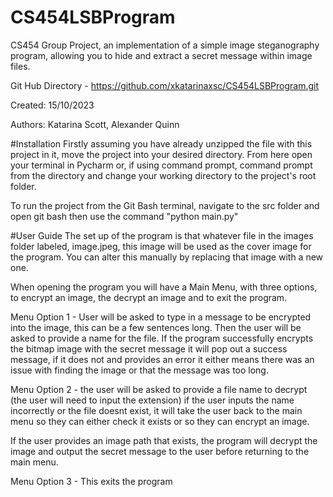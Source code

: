 # CS454LSBProgram
CS454 Group Project, an implementation of a simple image steganography 
program, allowing you to hide and extract a secret message within image files.

Git Hub Directory - https://github.com/xkatarinaxsc/CS454LSBProgram.git

Created: 15/10/2023

Authors: Katarina Scott, Alexander Quinn

#Installation
Firstly assuming you have already unzipped the file with this project in it,
move the project into your desired directory. From here open your terminal in Pycharm 
or, if using command prompt, command prompt from the directory and change your 
working directory to the project's root folder. 

To run the project from the Git Bash terminal, navigate to the src folder and open git bash
then use the command "python main.py"


#User Guide 
The set up of the program is that whatever file in the images folder labeled, 
image.jpeg, this image will be used as the cover image for the program. You can 
alter this manually by replacing that image with a new one. 

When opening the program you will have a Main Menu, with three options, to encrypt an 
image, the decrypt an image and to exit the program. 

Menu Option 1 - User will be asked to type in a message to be encrypted into the image, this can 
be a few sentences long. Then the user will be asked to provide a name for the file. If the 
program successfully encrypts the bitmap image with the secret message it will pop out a success
message, if it does not and provides an error it either means there was an issue with 
finding the image or that the message was too long. 

Menu Option 2 - the user will be asked to provide a file name to decrypt (the user will need to
input the extension) if the user inputs the name incorrectly or the file doesnt exist, it will
take the user back to the main menu so they can either check it exists or so they can encrypt an image.

If the user provides an image path that exists, the program will decrypt the image and output 
the secret message to the user before returning to the main menu. 

Menu Option 3 - This exits the program 
